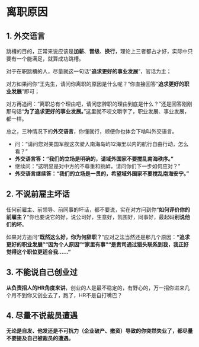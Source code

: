 # 离职原因

## 1. 外交语言

跳槽的目的，正常来说应该是**加薪**、**晋级**、**换行**，理论上三者都占才好，实际中只要有一个能满足，就算成功跳槽。

对于在职跳槽的人，尽量就这一句话“**追求更好的事业发展**”，官话为主；

对方如果问你“王先生，请问你离职的原因是什么呢？”你直接回答“**追求更好的职业发展**”即可；

对方再追问：“离职总有个理由吧，请问您辞职的理由到底是什么？”还是回答刚刚那句话“**为了追求更好的事业发展。**”这里就不咬文嚼字了，职业发展、事业发展，都一样。

总之，三种情况下的**外交语言**，你懂就行，顺便你也体会下啥叫外交语言。

* 问：“请问您对美国军舰这次驶入南海岛屿12海里以内的航行自由行动，怎么看？”
* **外交语言答：“我们的立场是明确的，请域外国家不要搅乱南海秩序。”**
* 继续问：“这明显是对中方的不尊重和挑衅，请问你们下一步如何应对？”
* **外交语言继续答：“我们的立场是一贯的，希望域外国家不要搅乱南海安宁。”**

## 2. **不说前雇主坏话**

任何前雇主、前领导、前同事的坏话，都不要说，实在对方问到你“**如何评价你的前雇主？**”你也要说它的好，说公司好，生意好，氛围好，同事好，最起码**别说他们的坏**。

如果对方追问“**既然这么好，你为何辞职？**”应对之法当然还是那几个原因：**“追求更好的职业发展”“因为个人原因”“家里有事”“是贵司通过猎头联系到我，我正好觉得这个职位更适合我......”**

## 3. **不能说自己创业过**

**从负责招人的HR角度来讲**，创业的人是最不稳定的，有野心的，万一招你进来几个月不到你又创业去了，跑了，HR不是自打嘴巴？

## 4. **尽量不说裁员遭遇**

**无论是自发、他发还是不可抗力（企业破产、撤资）导致的你突然失业了，都尽量不要提及自己被裁员的遭遇。**

